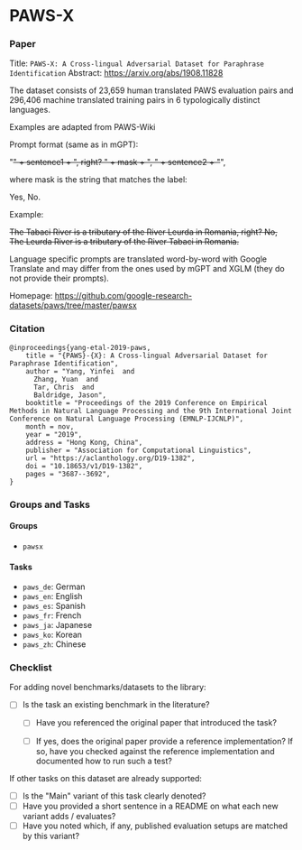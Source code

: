 # PAWS-X

### Paper

Title: `PAWS-X: A Cross-lingual Adversarial Dataset for Paraphrase Identification`
Abstract: https://arxiv.org/abs/1908.11828

The dataset consists of 23,659 human translated PAWS evaluation pairs and
296,406 machine translated training pairs in 6 typologically distinct languages.

Examples are adapted from  PAWS-Wiki

Prompt format (same as in mGPT):

"<s>" + sentence1 + ", right? " + mask + ", " + sentence2 + "</s>",

where mask is the string that matches the label:

Yes, No.

Example:

<s> The Tabaci River is a tributary of the River Leurda in Romania, right? No, The Leurda River is a tributary of the River Tabaci in Romania.</s>

Language specific prompts are translated word-by-word with Google Translate
and may differ from the ones used by mGPT and XGLM (they do not provide their prompts).

Homepage: https://github.com/google-research-datasets/paws/tree/master/pawsx


### Citation

```
@inproceedings{yang-etal-2019-paws,
    title = "{PAWS}-{X}: A Cross-lingual Adversarial Dataset for Paraphrase Identification",
    author = "Yang, Yinfei  and
      Zhang, Yuan  and
      Tar, Chris  and
      Baldridge, Jason",
    booktitle = "Proceedings of the 2019 Conference on Empirical Methods in Natural Language Processing and the 9th International Joint Conference on Natural Language Processing (EMNLP-IJCNLP)",
    month = nov,
    year = "2019",
    address = "Hong Kong, China",
    publisher = "Association for Computational Linguistics",
    url = "https://aclanthology.org/D19-1382",
    doi = "10.18653/v1/D19-1382",
    pages = "3687--3692",
}
```

### Groups and Tasks

#### Groups

* `pawsx`

#### Tasks

* `paws_de`: German
* `paws_en`: English
* `paws_es`: Spanish
* `paws_fr`: French
* `paws_ja`: Japanese
* `paws_ko`: Korean
* `paws_zh`: Chinese


### Checklist

For adding novel benchmarks/datasets to the library:
* [ ] Is the task an existing benchmark in the literature?
  * [ ] Have you referenced the original paper that introduced the task?
  * [ ] If yes, does the original paper provide a reference implementation? If so, have you checked against the reference implementation and documented how to run such a test?


If other tasks on this dataset are already supported:
* [ ] Is the "Main" variant of this task clearly denoted?
* [ ] Have you provided a short sentence in a README on what each new variant adds / evaluates?
* [ ] Have you noted which, if any, published evaluation setups are matched by this variant?
